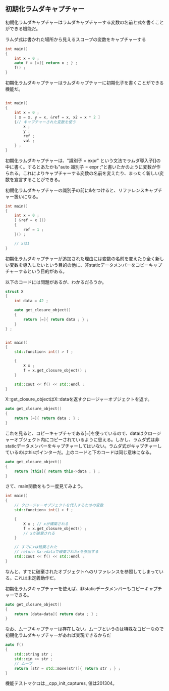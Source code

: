 ## 初期化ラムダキャプチャー

初期化ラムダキャプチャーはラムダキャプチャーする変数の名前と式を書くことができる機能だ。

ラムダ式は書かれた場所から見えるスコープの変数をキャプチャーする

~~~cpp
int main()
{
    int x = 0 ;
    auto f = [=]{ return x ; } ;
    f() ;
}
~~~

初期化ラムダキャプチャーはラムダキャプチャーに初期化子を書くことができる機能だ。


~~~cpp

int main()
{
    int x = 0 ;
    [ x = x, y = x, &ref = x, x2 = x * 2 ]
    {// キャプチャーされた変数を使う
        x ;
        y ;
        ref ;
        val ;
    } ;
}
~~~~

初期化ラムダキャプチャーは、"識別子 = expr" という文法でラムダ導入子[]の中に書く。するとあたかも"auto 識別子 = expr ;"と書いたかのように変数が作られる。これによりキャプチャーする変数の名前を変えたり、まったく新しい変数を宣言することができる。

初期化ラムダキャプチャーの識別子の前に&をつけると、リファレンスキャプチャー扱いになる。

~~~cpp
int main()
{
    int x = 0 ;
    [ &ref = x ]()
    {
        ref = 1 ;
    }() ;

    // xは1
}
~~~


初期化ラムダキャプチャーが追加された理由には変数の名前を変えたり全く新しい変数を導入したいという目的の他に、非staticデータメンバーをコピーキャプチャーするという目的がある。

以下のコードには問題があるが、わかるだろうか。

~~~cpp
struct X
{
    int data = 42 ;

    auto get_closure_object()
    {
        return [=]{ return data ; } ;
    }
} ;


int main()
{
    std::function< int() > f ;

    {
        X x ;
        f = x.get_closure_object() ;
    }

    std::cout << f() << std::endl ;
}
~~~

X::get_closure_objectはX::dataを返すクロージャーオブジェクトを返す。

~~~c++
auto get_closure_object()
{
    return [=]{ return data ; } ;
}
~~~

これを見ると、コピーキャプチャである[=]を使っているので、dataはクロージャーオブジェクト内にコピーされているように思える。しかし、ラムダ式は非staticデータメンバーをキャプチャーしてはいない。ラムダ式がキャプチャーしているのはthisポインターだ。上のコードと下のコードは同じ意味になる。

~~~c++
auto get_closure_object()
{
    return [this]{ return this->data ; } ;
}
~~~

さて、main関数をもう一度見てみよう。

~~~c++
int main()
{
    // クロージャーオブジェクトを代入するための変数
    std::function< int() > f ;

    {
        X x ; // xが構築される
        f = x.get_closure_object() ;
        // xが破棄される
    }

    // すでにxは破棄された
    // return &x->dataで破棄されたxを参照する
    std::cout << f() << std::endl ;
}
~~~

なんと、すでに破棄されたオブジェクトへのリファレンスを参照してしまっている。これは未定義動作だ。

初期化ラムダキャプチャーを使えば、非staticデータメンバーもコピーキャプチャーできる。

~~~c++
auto get_closure_object()
{
    return [data=data]{ return data ; } ;
}
~~~

なお、ムーブキャプチャーは存在しない。ムーブというのは特殊なコピーなので初期化ラムダキャプチャーがあれば実現できるからだ

~~~cpp
auto f()
{
    std::string str ;
    std::cin >> str ;
    // ムーブ
    return [str = std::move(str)]{ return str ; } ;
}
~~~

機能テストマクロは__cpp_init_captures, 値は201304。
